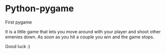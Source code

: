 # Python-pygame
First pygame

It is a little game that lets you move around with your player and shoot other emenies down. As soon as you hit a couple you win and the game stops.

Good luck :)
